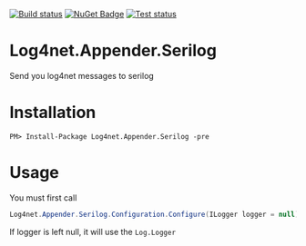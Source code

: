 [![Build status](https://ci.appveyor.com/api/projects/status/d3rppaail9pcj1go/branch/master?svg=true)](https://ci.appveyor.com/project/joelweiss/log4net-appender-serilog/branch/master)
[![NuGet Badge](https://buildstats.info/nuget/Log4net.Appender.Serilog?includePreReleases=true)](https://www.nuget.org/packages/Log4net.Appender.Serilog/)
[![Test status](https://img.shields.io/appveyor/tests/JoelWeiss/Log4net-Appender-Serilog.svg)](https://ci.appveyor.com/project/JoelWeiss/ChangeTracking/branch/master)

# Log4net.Appender.Serilog

Send you log4net messages to serilog

# Installation
```
PM> Install-Package Log4net.Appender.Serilog -pre
```

# Usage

You must first call 
```csharp
Log4net.Appender.Serilog.Configuration.Configure(ILogger logger = null);
```
If logger is left null, it will use the `Log.Logger`